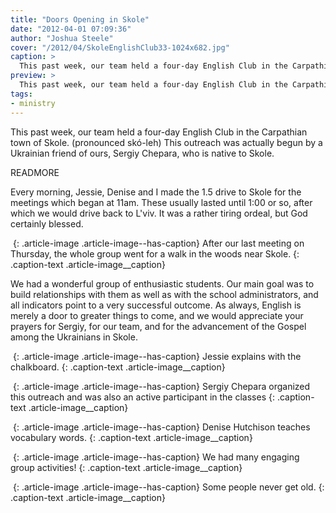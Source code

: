 ```yaml
---
title: "Doors Opening in Skole"
date: "2012-04-01 07:09:36"
author: "Joshua Steele"
cover: "/2012/04/SkoleEnglishClub33-1024x682.jpg"
caption: >
  This past week, our team held a four-day English Club in the Carpathian town of Skole. (pronounced skó-leh) This outreach was actually begun by a Ukrainian friend of ours, Sergiy Chepara, who is native to Skole.
preview: >
  This past week, our team held a four-day English Club in the Carpathian town of Skole. (pronounced skó-leh) This outreach was actually begun by a Ukrainian friend of ours, Sergiy Chepara, who is native to Skole.
tags:
- ministry
---
```


This past week, our team held a four-day English Club in the Carpathian town of Skole. (pronounced skó-leh) This outreach was actually begun by a Ukrainian friend of ours, Sergiy Chepara, who is native to Skole.

READMORE

Every morning, Jessie, Denise and I made the 1.5 drive to Skole for the meetings which began at 11am. These usually lasted until 1:00 or so, after which we would drive back to L'viv. It was a rather tiring ordeal, but God certainly blessed.

<a href="//d21yo20tm8bmc2.cloudfront.net/2012/04/SkoleEnglishClub42.jpg"><img class="size-medium wp-image-1492" title="SkoleEnglishClub42" src="//d21yo20tm8bmc2.cloudfront.net/2012/04/SkoleEnglishClub42-450x300.jpg" alt="" /></a>
{: .article-image .article-image--has-caption}
After our last meeting on Thursday, the whole group went for a walk in the woods near Skole.
{: .caption-text .article-image__caption}

We had a wonderful group of enthusiastic students. Our main goal was to build relationships with them as well as with the school administrators, and all indicators point to a very successful outcome. As always, English is merely a door to greater things to come, and we would appreciate your prayers for Sergiy, for our team, and for the advancement of the Gospel among the Ukrainians in Skole.

<a href="//d21yo20tm8bmc2.cloudfront.net/2012/04/SkoleEnglishClub6.jpg"><img class="size-medium wp-image-1493" title="SkoleEnglishClub6" src="//d21yo20tm8bmc2.cloudfront.net/2012/04/SkoleEnglishClub6-450x300.jpg" alt="" /></a>
{: .article-image .article-image--has-caption}
Jessie explains with the chalkboard.
{: .caption-text .article-image__caption}

<a href="//d21yo20tm8bmc2.cloudfront.net/2012/04/SkoleEnglishClub10.jpg"><img class="size-medium wp-image-1494" title="SkoleEnglishClub10" src="//d21yo20tm8bmc2.cloudfront.net/2012/04/SkoleEnglishClub10-450x300.jpg" alt="" /></a>
{: .article-image .article-image--has-caption}
Sergiy Chepara organized this outreach and was also an active participant in the classes
{: .caption-text .article-image__caption}

<a href="//d21yo20tm8bmc2.cloudfront.net/2012/04/SkoleEnglishClub15.jpg"><img class="size-medium wp-image-1495" title="SkoleEnglishClub15" src="//d21yo20tm8bmc2.cloudfront.net/2012/04/SkoleEnglishClub15-450x300.jpg" alt="" /></a>
{: .article-image .article-image--has-caption}
Denise Hutchison teaches vocabulary words.
{: .caption-text .article-image__caption}

<a href="//d21yo20tm8bmc2.cloudfront.net/2012/04/SkoleEnglishClub24.jpg"><img class="size-medium wp-image-1496" title="SkoleEnglishClub24" src="//d21yo20tm8bmc2.cloudfront.net/2012/04/SkoleEnglishClub24-450x300.jpg" alt="" /></a>
{: .article-image .article-image--has-caption}
We had many engaging group activities!
{: .caption-text .article-image__caption}

<a href="//d21yo20tm8bmc2.cloudfront.net/2012/04/SkoleEnglishClub73.jpg"><img class="size-medium wp-image-1497" title="SkoleEnglishClub73" src="//d21yo20tm8bmc2.cloudfront.net/2012/04/SkoleEnglishClub73-450x300.jpg" alt="" /></a>
{: .article-image .article-image--has-caption}
Some people never get old.
{: .caption-text .article-image__caption}

